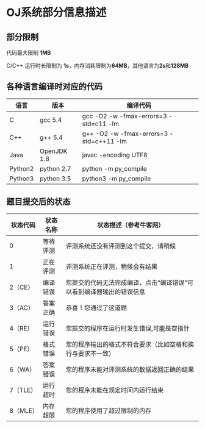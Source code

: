# OJ系统部分信息描述

## 部分限制

代码最大限制 **1MB**

C/C++ 运行时长限制为 **1s**，内存消耗限制为**64MB**，其他语言为**2s**和**128MB**

## 各种语言编译时对应的代码

| 语言    | 版本        | 编译代码                                 |
| ------- | ----------- | ---------------------------------------- |
| C       | gcc 5.4     | gcc -O2 -w -fmax-errors=3 -std=c11 -lm   |
| C++     | g++ 5.4     | g++ -O2 -w -fmax-errors=3 -std=c++11 -lm |
| Java    | OpenJDK 1.8 | javac -encoding UTF8                     |
| Python2 | python 2.7  | python -m py_compile                     |
| Python3 | python 3.5  | python3 -m py_compile                    |

## 题目提交后的状态

| 状态代码 | 状态名称 | 状态描述（参考牛客网） |
| -------- | -------- | -------- |
| 0 | 等待评测         | 评测系统还没有评测到这个提交，请稍候 |
| 1 | 正在评测 | 评测系统正在评测，稍候会有结果 |
| 2（CE） | 编译错误 | 您提交的代码无法完成编译，点击“编译错误”可以看到编译器输出的错误信息 |
| 3（AC） | 答案正确 | 恭喜！您通过了这道题 |
| 4（RE） | 运行错误 | 您提交的程序在运行时发生错误,可能是空指针 |
| 5（PE） | 格式错误 | 您的程序输出的格式不符合要求（比如空格和换行与要求不一致） |
| 6（WA） | 答案错误 | 您的程序未能对评测系统的数据返回正确的结果 |
| 7（TLE） | 运行超时 | 您的程序未能在规定时间内运行结束 |
| 8（MLE） | 内存超限 | 您的程序使用了超过限制的内存 |
